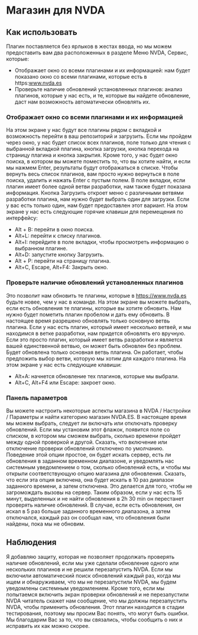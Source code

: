 # Магазин для NVDA
## Как использовать
Плагин поставляется без ярлыков в жестах ввода, но мы можем предоставить вам два расположенных в разделе Меню NVDA, Сервис, которые:

* Отображает окно со всеми плагинами и их информацией: нам будет показано окно со всеми плагинами, которые есть в https:www.nvda.es
* Проверьте наличие обновлений установленных плагинов: анализ плагинов, которые у нас есть, и те, которые вы найдете обновление, даст нам возможность автоматически
обновлять их.

### Отображает окно со всеми плагинами и их информацией

На этом экране у нас будут все плагины рядом с вкладкой и возможность перейти в ваш репозиторий и загрузить.
Если мы пройдем через окно, у нас будет список всех плагинов, поле только для чтения с выбранной вкладкой плагина, кнопка загрузки, кнопка перехода на
страницу плагина и кнопка закрытия.
Кроме того, у нас будет окно поиска, в котором вы можете поместить то, что вы хотите найти, и если мы нажмем Enter, результаты будут отображаться в списке.
Чтобы вернуть весь список плагинов, вам просто нужно вернуться в поле поиска, удалить и нажать Enter с пустым полем.
В поле вкладки, если плагин имеет более одной ветви разработки, нам также будет показана информация.
Кнопка Загрузить откроет меню с различными ветвями разработки плагина, нам нужно будет выбрать один для загрузки. Если у вас есть только один, нам будет
предоставлен этот вариант.
На этом экране у нас есть следующие горячие клавиши для перемещения по интерфейсу:

* Alt + B: перейти в окно поиска.
* Alt+L: перейти к списку плагинов.
* Alt+I: перейдите в поле вкладки, чтобы просмотреть информацию о выбранном плагине.
* Alt+D: запустите кнопку Загрузить.
* Alt + P: перейти на страницу плагина.
* Alt+C, Escape, Alt+F4: Закрыть окно.

### Проверьте наличие обновлений установленных плагинов

Это позволит нам обновить те плагины, которые в https://www.nvda.es будьте новее, чем у нас в команде.
На этом экране вы можете выбрать, если есть обновления те плагины, которые вы хотите обновить.
Нам нужно будет пометить плагин пробелом и дать ему обновить.
В настоящее время разрешено обновлять только основную ветвь плагина. Если у нас есть плагин, который имеет несколько ветвей, и мы находимся в ветке разработки,
нам придется обновлять его вручную.
Если это просто плагин, который имеет ветвь разработки и является вашей единственной ветвью, он может быть обновлен без проблем.
Будет обновлена только основная ветвь плагина.
Он работает, чтобы предложить выбор ветви, которую мы хотим для каждого плагина.
На этом экране у нас есть следующие клавиши:

* Alt+A: начнется обновление тех плагинов, которые мы выбрали.
* Alt+C, Alt+F4 или Escape: закроет окно.

### Панель параметров

Вы можете настроить некоторые аспекты магазина в NVDA / Настройки / Параметры и найти категорию магазин NVDA.ES.
В настоящее время мы можем выбрать, следует ли включать или отключать проверку обновлений.
Если мы установим этот флажок, появится поле со списком, в котором мы сможем выбрать, сколько времени пройдет между одной проверкой и другой.
Сказать, что включение или отключение проверки обновлений отключено по умолчанию.
Поведение этой опции простое, он будет искать сервер, есть ли обновления в заданном временном диапазоне, и уведомлять нас системным уведомлением о том,
сколько обновлений есть, и чтобы мы открыли соответствующую опцию магазина для обновления.
Сказать, что если эта опция включена, она будет искать в 10 раз диапазон заданного времени, а затем отключена. Это делается для того, чтобы не загромождать
вызовы на сервер.
Таким образом, если у нас есть 15 минут, выделенных и не найти обновления в 2h 30 min он перестанет проверять наличие обновлений.
В случае, если есть обновления, он искал в 5 раз больше заданного временного диапазона, а затем отключался, каждый раз он сообщал нам, что обновления были
найдены, пока мы не обновим.

## Наблюдения

Я добавляю защиту, которая не позволяет продолжать проверять наличие обновлений, если мы уже сделали обновление одного или нескольких плагинов и не решили
перезапустить NVDA.
Если мы включили автоматический поиск обновлений каждый раз, когда мы ищем и обнаруживаем, что мы не перезапустили NVDA, мы будем уведомлены системным
уведомлением.
Кроме того, если мы попытаемся включить экран проверки обновлений и не перезапустили NVDA читатель скажет нам сообщение, что мы должны перезапустить NVDA,
чтобы применить обновления.
Этот плагин находится в стадии тестирования, поэтому мы просим Вас понять, что могут быть ошибки.
Мы благодарим Вас за то, что вы связались, чтобы сообщить о них и исправить их как можно скорее.
